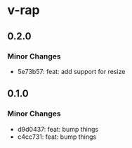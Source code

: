 # v-rap

## 0.2.0

### Minor Changes

- 5e73b57: feat: add support for resize

## 0.1.0

### Minor Changes

- d9d0437: feat: bump things
- c4cc731: feat: bump things
